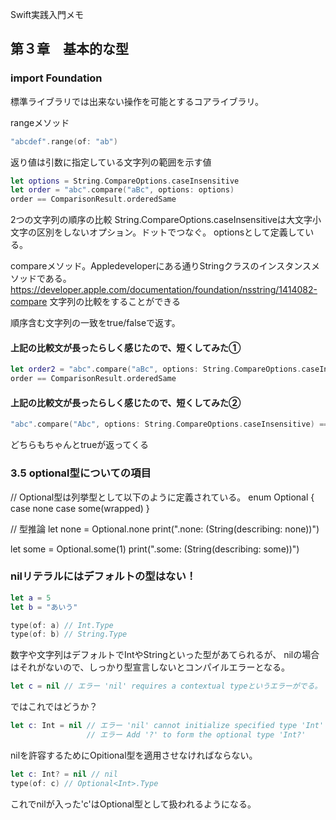 Swift実践入門メモ
## 第３章　基本的な型

### import Foundation
標準ライブラリでは出来ない操作を可能とするコアライブラリ。

rangeメソッド
```swift
"abcdef".range(of: "ab")
```
返り値は引数に指定している文字列の範囲を示す値
```swift
let options = String.CompareOptions.caseInsensitive
let order = "abc".compare("aBc", options: options)
order == ComparisonResult.orderedSame
```
2つの文字列の順序の比較
String.CompareOptions.caseInsensitiveは大文字小文字の区別をしないオプション。ドットでつなぐ。
optionsとして定義している。

compareメソッド。Appledeveloperにある通りStringクラスのインスタンスメソッドである。
https://developer.apple.com/documentation/foundation/nsstring/1414082-compare
文字列の比較をすることができる

順序含む文字列の一致をtrue/falseで返す。


#### 上記の比較文が長ったらしく感じたので、短くしてみた①
```swift
let order2 = "abc".compare("aBc", options: String.CompareOptions.caseInsensitive)
order == ComparisonResult.orderedSame
```
#### 上記の比較文が長ったらしく感じたので、短くしてみた②
```swift
"abc".compare("Abc", options: String.CompareOptions.caseInsensitive) == ComparisonResult.orderedSame
```

どちらもちゃんとtrueが返ってくる



### 3.5 optional型についての項目

// Optional型は列挙型として以下のように定義されている。
enum Optional<wrapped> {
    case none
    case some(wrapped)
}

// 型推論
let none = Optional<Int>.none
print(".none: \(String(describing: none))")

let some = Optional<Int>.some(1)
print(".some: \(String(describing: some))")


### nilリテラルにはデフォルトの型はない！
```swift
let a = 5
let b = "あいう"

type(of: a) // Int.Type
type(of: b) // String.Type
```

数字や文字列はデフォルトでIntやStringといった型があてられるが、
nilの場合はそれがないので、しっかり型宣言しないとコンパイルエラーとなる。

```swift
let c = nil // エラー 'nil' requires a contextual typeというエラーがでる。
```

ではこれではどうか？

```swift
let c: Int = nil // エラー 'nil' cannot initialize specified type 'Int'
                 // エラー Add '?' to form the optional type 'Int?'
```
nilを許容するためにOpitional型を適用させなければならない。

```swift
let c: Int? = nil // nil
type(of: c) // Optional<Int>.Type
```

これでnilが入った'c'はOptional<Int>型として扱われるようになる。
